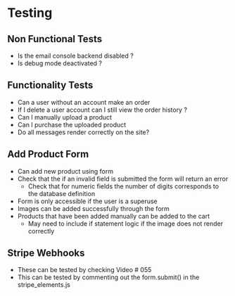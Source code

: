 
# Testing

## Non Functional Tests

- Is the email console backend disabled ?
- Is debug mode deactivated ?

## Functionality Tests

- Can a user without an account make an order
- If I delete a user account can I still view the order history ?
- Can I manually upload a product
- Can I purchase the uploaded product
- Do all messages render correctly on the site?

## Add Product Form

- Can add new product using form
- Check that the if an invalid field is submitted the form will return an error
  - Check that for numeric fields the number of digits corresponds to the database definition
- Form is only accessible if the user is a superuse
- Images can be added successfully through the form
- Products that have been added manually can be added to the cart
  - May need to include if statement logic if the image does not render correctly

## Stripe Webhooks

- These can be tested by checking Video # 055
- This can be tested by commenting out the form.submit() in the stripe_elements.js
